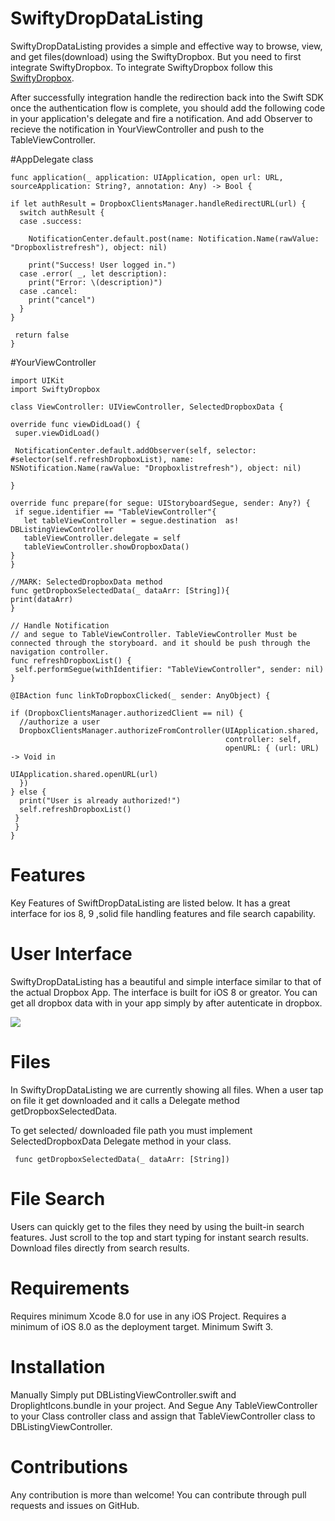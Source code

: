 # SwiftyDropDataListing

SwiftyDropDataListing provides a simple and effective way to browse, view, and get files(download) using the SwiftyDropbox. But you need to first integrate SwiftyDropbox. To integrate SwiftyDropbox follow this [SwiftyDropbox](https://github.com/dropbox/SwiftyDropbox).

After successfully integration handle the redirection back into the Swift SDK once the authentication flow is complete, you should add the following code in your application's delegate and  fire a notification. And add Observer to recieve the notification in YourViewController and push to the TableViewController.

#AppDelegate class  

    func application(_ application: UIApplication, open url: URL, sourceApplication: String?, annotation: Any) -> Bool {  
    
    if let authResult = DropboxClientsManager.handleRedirectURL(url) {
      switch authResult {
      case .success:
        
        NotificationCenter.default.post(name: Notification.Name(rawValue: "Dropboxlistrefresh"), object: nil)
        
        print("Success! User logged in.")
      case .error( _, let description):
        print("Error: \(description)")
      case .cancel:
        print("cancel")
      }
    }
    
     return false
    }

#YourViewController

    import UIKit
    import SwiftyDropbox

    class ViewController: UIViewController, SelectedDropboxData {
  
    override func viewDidLoad() {
     super.viewDidLoad()
    
     NotificationCenter.default.addObserver(self, selector: #selector(self.refreshDropboxList), name: NSNotification.Name(rawValue: "Dropboxlistrefresh"), object: nil)
    
    }
  
    override func prepare(for segue: UIStoryboardSegue, sender: Any?) {
     if segue.identifier == "TableViewController"{
       let tableViewController = segue.destination  as! DBListingViewController
       tableViewController.delegate = self
       tableViewController.showDropboxData()
    }
    }
  
    //MARK: SelectedDropboxData method
    func getDropboxSelectedData(_ dataArr: [String]){
    print(dataArr)
    }
  
    // Handle Notification
    // and segue to TableViewController. TableViewController Must be connected through the storyboard. and it should be push through the navigation controller.
    func refreshDropboxList() {
     self.performSegue(withIdentifier: "TableViewController", sender: nil)
    }
  
    @IBAction func linkToDropboxClicked(_ sender: AnyObject) {
    
    if (DropboxClientsManager.authorizedClient == nil) {
      //authorize a user
      DropboxClientsManager.authorizeFromController(UIApplication.shared,
                                                    controller: self,
                                                    openURL: { (url: URL) -> Void in
                                                      UIApplication.shared.openURL(url)
      })
    } else {
      print("User is already authorized!")
      self.refreshDropboxList()
     }
     }
    }


# Features
Key Features of SwiftDropDataListing are listed below. It has a great interface for ios 8, 9 ,solid file handling features and file search capability.

# User Interface 

SwiftyDropDataListing has a beautiful and simple interface similar to that of the actual Dropbox App. The interface is built for iOS 8 or greator. You can get all dropbox data with in your app simply by after autenticate in dropbox.

<img src = "https://cloud.githubusercontent.com/assets/7422405/21468458/20db5754-ca37-11e6-8a2b-7200affdffa0.jpg" /> 

# Files

In SwiftyDropDataListing we are currently showing all files. When a user tap on file it get downloaded and it calls a Delegate method getDropboxSelectedData.

 To get selected/ downloaded file path you must implement SelectedDropboxData Delegate method in your class.

     func getDropboxSelectedData(_ dataArr: [String])
     
# File Search

Users can quickly get to the files they need by using the built-in search features. Just scroll to the top and start typing for instant search results. Download files directly from search results.

# Requirements
Requires minimum Xcode 8.0 for use in any iOS Project. Requires a minimum of iOS 8.0 as the deployment target.
Minimum Swift 3.

# Installation
Manually
Simply put DBListingViewController.swift and DroplightIcons.bundle in your project. And Segue Any TableViewController to your Class controller class and assign that TableViewController class to DBListingViewController.


# Contributions

Any contribution is more than welcome! You can contribute through pull requests and issues on GitHub.

 



